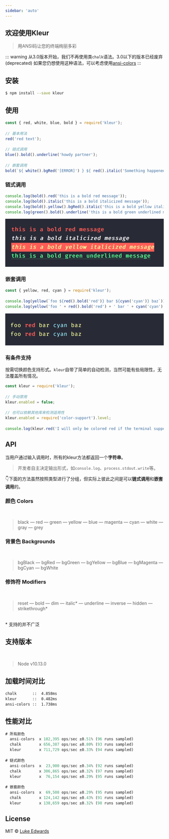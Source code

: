 ```yaml
---
sidebar: 'auto'
---
```


## 欢迎使用Kleur

> 用ANSI码让您的终端绚丽多彩

::: warning
从3.0版本开始，我们不再使用类`chalk`语法。3.0以下的版本已经废弃(deprecated)
如果您仍想使用这种语法，可以考虑使用[ansi-colors](https://github.com/doowb/ansi-colors)
:::

## 安装

```bash
$ npm install --save kleur
```

## 使用

```js
const { red, white, blue, bold } = require('kleur');

// 基本用法
red('red text');

// 链式调用
blue().bold().underline('howdy partner');

// 嵌套调用
bold(`${ white().bgRed('[ERROR]') } ${ red().italic('Something happened')}`);
```

### 链式调用

```js
console.log(bold().red('this is a bold red message'));
console.log(bold().italic('this is a bold italicized message'));
console.log(bold().yellow().bgRed().italic('this is a bold yellow italicized message'));
console.log(green().bold().underline('this is a bold green underlined message'));
```

![image](/images/chainMethods.png)

### 嵌套调用

```js
const { yellow, red, cyan } = require('kleur');

console.log(yellow(`foo ${red().bold('red')} bar ${cyan('cyan')} baz`));
console.log(yellow('foo ' + red().bold('red') + ' bar ' + cyan('cyan') + ' baz'));
```

![image](/images/nestedMethods.png)

### 有条件支持

按需切换颜色支持形式。`kleur`自带了简单的自动检测，当然可能有些局限性，无法覆盖所有情况。

```js
const kleur = require('kleur');

// 手动禁用
kleur.enabled = false;

// 也可以依赖其他库来检测适用性
kleur.enabled = require('color-support').level;

console.log(kleur.red('I will only be colored red if the terminal supports colors'));
```

## API

当用户通过输入调用时，所有的kleur方法都返回一个**字符串**。

> 开发者自主决定输出形式，如`console.log`、`process.stdout.write`等。

👇下面的方法虽然按照类型进行了分组，但实际上彼此之间是可以**链式调用**和**嵌套调用**的。

### 颜色 Colors  

<br />

> black — red — green — yellow — blue — magenta — cyan — white — gray — grey

### 背景色 Backgrounds

<br />

> bgBlack — bgRed — bgGreen — bgYellow — bgBlue — bgMagenta — bgCyan — bgWhite

### 修饰符 Modifiers

<br />

> reset — bold — dim — italic* — underline — inverse — hidden — strikethrough*      

<br />
* 支持的并不广泛

## 支持版本

<br />

> Node v10.13.0

## 加载时间对比

```txt
chalk       ::  4.858ms
kleur       ::  0.482ms
ansi-colors ::  1.738ms
```

## 性能对比

```js
# 所有颜色
  ansi-colors  x 182,395 ops/sec ±0.51% (96 runs sampled)
  chalk        x 656,387 ops/sec ±0.80% (93 runs sampled)
  kleur        x 711,729 ops/sec ±0.33% (94 runs sampled)

# 链式颜色
  ansi-colors  x  23,900 ops/sec ±0.34% (92 runs sampled)
  chalk        x 306,865 ops/sec ±0.32% (97 runs sampled)
  kleur        x  76,154 ops/sec ±0.29% (95 runs sampled)

# 嵌套颜色
  ansi-colors  x  69,508 ops/sec ±0.29% (95 runs sampled)
  chalk        x 124,142 ops/sec ±0.43% (91 runs sampled)
  kleur        x 138,659 ops/sec ±0.32% (98 runs sampled)

```

## License

MIT © [Luke Edwards](https://lukeed.com/)